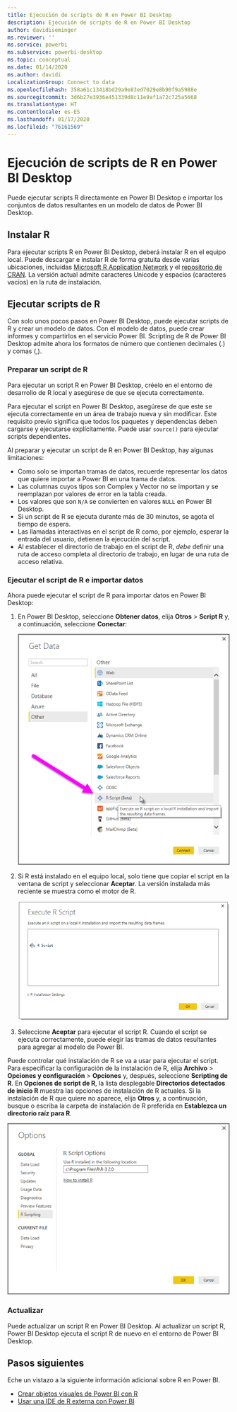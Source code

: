 ```yaml
---
title: Ejecución de scripts de R en Power BI Desktop
description: Ejecución de scripts de R en Power BI Desktop
author: davidiseminger
ms.reviewer: ''
ms.service: powerbi
ms.subservice: powerbi-desktop
ms.topic: conceptual
ms.date: 01/14/2020
ms.author: davidi
LocalizationGroup: Connect to data
ms.openlocfilehash: 358a61c13418bd29a9e83ed7029e8b90f9a5988e
ms.sourcegitcommit: 3d6b27e3936e451339d8c11e9af1a72c725a5668
ms.translationtype: HT
ms.contentlocale: es-ES
ms.lasthandoff: 01/17/2020
ms.locfileid: "76161569"
---
```

# <a name="run-r-scripts-in-power-bi-desktop"></a>Ejecución de scripts de R en Power BI Desktop

Puede ejecutar scripts R directamente en Power BI Desktop e importar los conjuntos de datos resultantes en un modelo de datos de Power BI Desktop.

## <a name="install-r"></a>Instalar R

Para ejecutar scripts R en Power BI Desktop, deberá instalar R en el equipo local. Puede descargar e instalar R de forma gratuita desde varias ubicaciones, incluidas [Microsoft R Application Network](https://mran.revolutionanalytics.com/download/) y el [repositorio de CRAN](https://cran.r-project.org/bin/windows/base/). La versión actual admite caracteres Unicode y espacios (caracteres vacíos) en la ruta de instalación.

## <a name="run-r-scripts"></a>Ejecutar scripts de R

Con solo unos pocos pasos en Power BI Desktop, puede ejecutar scripts de R y crear un modelo de datos. Con el modelo de datos, puede crear informes y compartirlos en el servicio Power BI. Scripting de R de Power BI Desktop admite ahora los formatos de número que contienen decimales (.) y comas (,).

### <a name="prepare-an-r-script"></a>Preparar un script de R

Para ejecutar un script R en Power BI Desktop, créelo en el entorno de desarrollo de R local y asegúrese de que se ejecuta correctamente.

Para ejecutar el script en Power BI Desktop, asegúrese de que este se ejecuta correctamente en un área de trabajo nueva y sin modificar. Este requisito previo significa que todos los paquetes y dependencias deben cargarse y ejecutarse explícitamente. Puede usar `source()` para ejecutar scripts dependientes.

Al preparar y ejecutar un script de R en Power BI Desktop, hay algunas limitaciones:

* Como solo se importan tramas de datos, recuerde representar los datos que quiere importar a Power BI en una trama de datos.
* Las columnas cuyos tipos son Complex y Vector no se importan y se reemplazan por valores de error en la tabla creada.
* Los valores que son `N/A` se convierten en valores `NULL` en Power BI Desktop.
* Si un script de R se ejecuta durante más de 30 minutos, se agota el tiempo de espera.
* Las llamadas interactivas en el script de R como, por ejemplo, esperar la entrada del usuario, detienen la ejecución del script.
* Al establecer el directorio de trabajo en el script de R, *debe* definir una ruta de acceso completa al directorio de trabajo, en lugar de una ruta de acceso relativa.

### <a name="run-your-r-script-and-import-data"></a>Ejecutar el script de R e importar datos

Ahora puede ejecutar el script de R para importar datos en Power BI Desktop:

1. En Power BI Desktop, seleccione **Obtener datos**, elija **Otros** > **Script R** y, a continuación, seleccione **Conectar**:

    ![Conexión con el script de R, Otras categorías, cuadro de diálogo Obtener datos, Power BI Desktop](media/desktop-r-scripts/r-scripts-1.png)

2. Si R está instalado en el equipo local, solo tiene que copiar el script en la ventana de script y seleccionar **Aceptar**. La versión instalada más reciente se muestra como el motor de R.

    ![Cuadro de diálogo Script de R, Power BI Desktop](media/desktop-r-scripts/r-scripts-2.png)

3. Seleccione **Aceptar** para ejecutar el script R. Cuando el script se ejecuta correctamente, puede elegir las tramas de datos resultantes para agregar al modelo de Power BI.

Puede controlar qué instalación de R se va a usar para ejecutar el script. Para especificar la configuración de la instalación de R, elija **Archivo** > **Opciones y configuración** > **Opciones** y, después, seleccione **Scripting de R**. En **Opciones de script de R**, la lista desplegable **Directorios detectados de inicio R** muestra las opciones de instalación de R actuales. Si la instalación de R que quiere no aparece, elija **Otros** y, a continuación, busque o escriba la carpeta de instalación de R preferida en **Establezca un directorio raíz para R**.

![Opciones de script de R, cuadro de diálogo Opciones, Power BI Desktop](media/desktop-r-scripts/r-scripts-4.png)

### <a name="refresh"></a>Actualizar

Puede actualizar un script R en Power BI Desktop. Al actualizar un script R, Power BI Desktop ejecuta el script R de nuevo en el entorno de Power BI Desktop.

## <a name="next-steps"></a>Pasos siguientes

Eche un vistazo a la siguiente información adicional sobre R en Power BI.

* [Crear objetos visuales de Power BI con R](desktop-r-visuals.md)
* [Usar una IDE de R externa con Power BI](desktop-r-ide.md)
